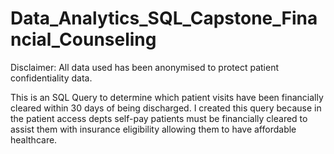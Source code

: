 # Data_Analytics_SQL_Capstone_Financial_Counseling
Disclaimer: All data used has been anonymised to protect patient confidentiality data. 

This is an SQL Query to determine which patient visits have been financially cleared within 30 days of being discharged. I created this query because in the patient access depts self-pay patients must be financially cleared to assist them with insurance eligibility allowing them to have affordable healthcare. 
